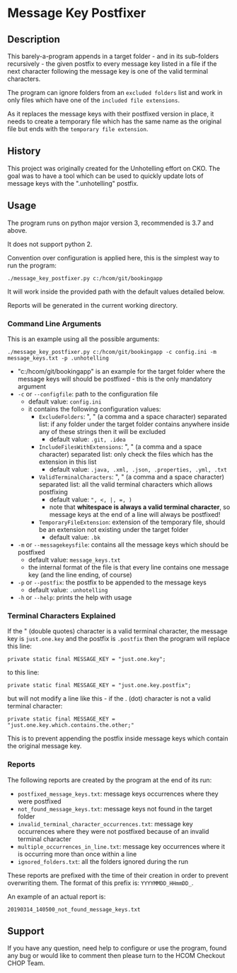 # Message Key Postfixer

## Description
This barely-a-program appends in a target folder - and in its sub-folders recursively - 
the given postfix to every message key listed in a file
if the next character following the message key is one of the valid terminal characters.

The program can ignore folders from an `excluded folders` list and work in only files which have 
one of the `included file extensions`.

As it replaces the message keys with their postfixed version in place, it needs to create a temporary file
which has the same name as the original file but ends with the `temporary file extension`.

## History

This project was originally created for the Unhotelling effort on CKO.
The goal was to have a tool which can be used to quickly update lots of message keys with the ".unhotelling" postfix.

## Usage

The program runs on python major version 3, recommended is 3.7 and above.

It does not support python 2.

Convention over configuration is applied here, this is the simplest way to run the program:

`./message_key_postfixer.py c:/hcom/git/bookingapp`

It will work inside the provided path with the default values detailed below.

Reports will be generated in the current working directory.

### Command Line Arguments

This is an example using all the possible arguments:

`./message_key_postfixer.py c:/hcom/git/bookingapp -c config.ini -m message_keys.txt -p .unhotelling`

- "c:/hcom/git/bookingapp" is an example for the target folder where the message keys will should be postfixed - 
this is the only mandatory argument
- `-c` or `--configfile`: path to the configuration file
    - default value: `config.ini`
    - it contains the following configuration values:
        - `ExcludeFolders`: ", " (a comma and a space character) separated list: if any folder 
        under the target folder contains anywhere inside any of these strings then it will be excluded
            - default value: `.git, .idea`
        - `IncludeFilesWithExtensions`: ", " (a comma and a space character) separated list: 
        only check the files which has the extension in this list
            - default value: `.java, .xml, .json, .properties, .yml, .txt`
        - `ValidTerminalCharacters`: ", " (a comma and a space character) separated list: 
        all the valid terminal characters which allows postfixing
            - default value: `", <, |, =, )`
            - note that **whitespace is always a valid terminal character**, 
            so message keys at the end of a line will always be postfixed!
        - `TemporaryFileExtension`: extension of the temporary file, 
        should be an extension not existing under the target folder
            - default value: `.bk`
- `-m` or `--messagekeysfile`: contains all the message keys which should be postfixed
    - default value: `message_keys.txt`
    - the internal format of the file is that every line contains one message key (and the line ending, of course)
- `-p` or `--postfix`: the postfix to be appended to the message keys
    - default value: `.unhotelling`
- `-h` or `--help`: prints the help with usage

### Terminal Characters Explained
If the " (double quotes) character is a valid terminal character, 
the message key is `just.one.key` and the postfix is `.postfix` then the program will replace this line:

`private static final MESSAGE_KEY = "just.one.key";`

to this line:

`private static final MESSAGE_KEY = "just.one.key.postfix";`

but will not modify a line like this - if the . (dot) character is not a valid terminal character:

`private static final MESSAGE_KEY = "just.one.key.which.contains.the.other;"`

This is to prevent appending the postfix inside message keys which contain the original message key.

### Reports

The following reports are created by the program at the end of its run:
- `postfixed_message_keys.txt`: message keys occurrences where they were postfixed
- `not_found_message_keys.txt`: message keys not found in the target folder
- `invalid_terminal_character_occurrences.txt`: message key occurrences where they were not postfixed because of 
an invalid terminal character 
- `multiple_occurrences_in_line.txt`: message key occurrences where it is occurring more than once within a line
- `ignored_folders.txt`: all the folders ignored during the run

These reports are prefixed with the time of their creation in order to prevent overwriting them.
The format of this prefix is: `YYYYMMDD_HHmmDD_`.

An example of an actual report is:

`20190314_140500_not_found_message_keys.txt`

## Support

If you have any question, need help to configure or use the program,
found any bug or would like to comment then please turn to the HCOM Checkout CHOP Team.
